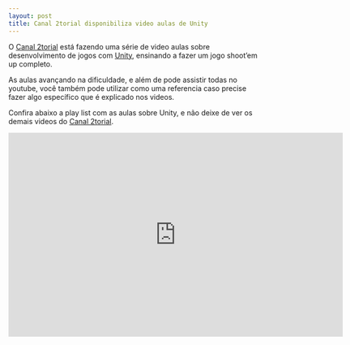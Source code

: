 ```yaml
---
layout: post
title: Canal 2torial disponibiliza video aulas de Unity
---
```


O [Canal 2torial](https://www.youtube.com/channel/UCUbUB-p7Eu97Fr3kKzymQTw "2torial") está fazendo uma série de video aulas sobre desenvolvimento de jogos com [Unity](http://unity3d.com "Unity"), ensinando a fazer um jogo shoot’em up completo.

As aulas avançando na dificuldade, e além de pode assistir todas no youtube, você também pode utilizar como uma referencia caso precise fazer algo específico que é explicado nos videos.

Confira abaixo a play list com as aulas sobre Unity, e não deixe de ver os demais videos do [Canal 2torial](https://www.youtube.com/canal2torial "2torial").

<span class="embed-youtube" style="text-align:center; display: block;"><iframe allowfullscreen="true" class="youtube-player" frameborder="0" height="402" src="http://www.youtube.com/embed/videoseries?list=PLCTPFGzUO1oyLt9yVWOeQ0ANTqYAIgkg_&hl=en_US" type="text/html" width="660"></iframe></span>
